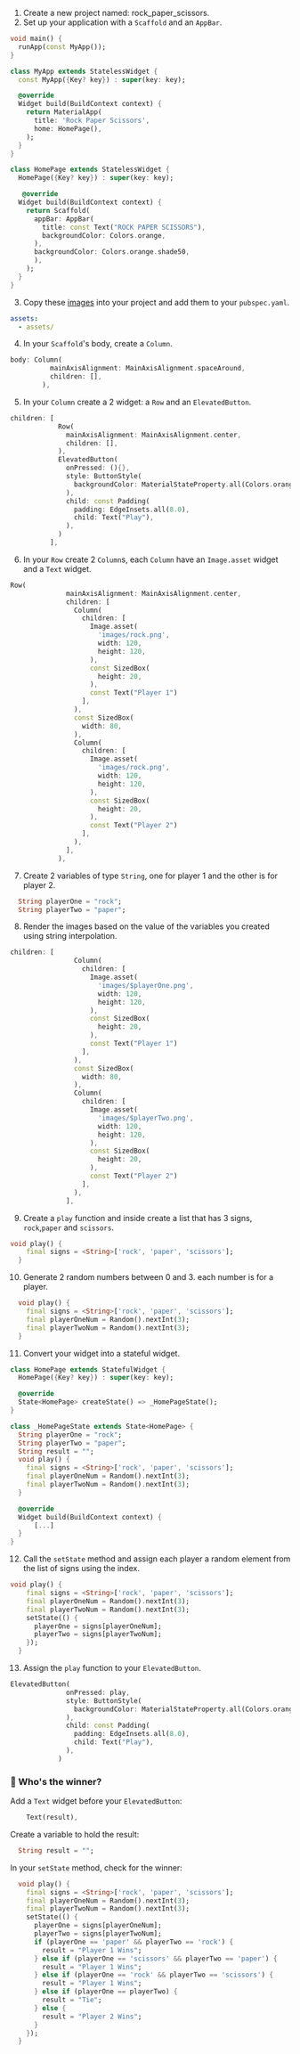 1. Create a new project named: rock_paper_scissors.
2. Set up your application with a `Scaffold` and an `AppBar`.

```dart
void main() {
  runApp(const MyApp());
}

class MyApp extends StatelessWidget {
  const MyApp({Key? key}) : super(key: key);

  @override
  Widget build(BuildContext context) {
    return MaterialApp(
      title: 'Rock Paper Scissors',
      home: HomePage(),
    );
  }
}

class HomePage extends StatelessWidget {
  HomePage({Key? key}) : super(key: key);

   @override
  Widget build(BuildContext context) {
    return Scaffold(
      appBar: AppBar(
        title: const Text("ROCK PAPER SCISSORS"),
        backgroundColor: Colors.orange,
      ),
      backgroundColor: Colors.orange.shade50,
      ),
    );
  }
}
```

3. Copy these [images](https://github.com/JoinCODED/Task-Flutter-Rock-Paper-Scissors/tree/main/assets/images) into your project and add them to your `pubspec.yaml`.

```yaml
assets:
  - assets/
```

4. In your `Scaffold`'s body, create a `Column`.

```dart
body: Column(
          mainAxisAlignment: MainAxisAlignment.spaceAround,
          children: [],
        ),
```

5. In your `Column` create a 2 widget: a `Row` and an `ElevatedButton`.

```dart
children: [
            Row(
              mainAxisAlignment: MainAxisAlignment.center,
              children: [],
            ),
            ElevatedButton(
              onPressed: (){},
              style: ButtonStyle(
                backgroundColor: MaterialStateProperty.all(Colors.orange),
              ),
              child: const Padding(
                padding: EdgeInsets.all(8.0),
                child: Text("Play"),
              ),
            )
          ],
```

6. In your `Row` create 2 `Column`s, each `Column` have an `Image.asset` widget and a `Text` widget.

```dart
Row(
              mainAxisAlignment: MainAxisAlignment.center,
              children: [
                Column(
                  children: [
                    Image.asset(
                      'images/rock.png',
                      width: 120,
                      height: 120,
                    ),
                    const SizedBox(
                      height: 20,
                    ),
                    const Text("Player 1")
                  ],
                ),
                const SizedBox(
                  width: 80,
                ),
                Column(
                  children: [
                    Image.asset(
                      'images/rock.png',
                      width: 120,
                      height: 120,
                    ),
                    const SizedBox(
                      height: 20,
                    ),
                    const Text("Player 2")
                  ],
                ),
              ],
            ),
```

7. Create 2 variables of type `String`, one for player 1 and the other is for player 2.

```dart
  String playerOne = "rock";
  String playerTwo = "paper";
```

8. Render the images based on the value of the variables you created using string interpolation.

```dart
children: [
                Column(
                  children: [
                    Image.asset(
                      'images/$playerOne.png',
                      width: 120,
                      height: 120,
                    ),
                    const SizedBox(
                      height: 20,
                    ),
                    const Text("Player 1")
                  ],
                ),
                const SizedBox(
                  width: 80,
                ),
                Column(
                  children: [
                    Image.asset(
                      'images/$playerTwo.png',
                      width: 120,
                      height: 120,
                    ),
                    const SizedBox(
                      height: 20,
                    ),
                    const Text("Player 2")
                  ],
                ),
              ],
```

9.  Create a `play` function and inside create a list that has 3 signs, `rock`,`paper` and `scissors`.

```dart
void play() {
    final signs = <String>['rock', 'paper', 'scissors'];
  }
```

10. Generate 2 random numbers between 0 and 3. each number is for a player.

```dart
  void play() {
    final signs = <String>['rock', 'paper', 'scissors'];
    final playerOneNum = Random().nextInt(3);
    final playerTwoNum = Random().nextInt(3);
  }
```

11. Convert your widget into a stateful widget.

```dart
class HomePage extends StatefulWidget {
  HomePage({Key? key}) : super(key: key);

  @override
  State<HomePage> createState() => _HomePageState();
}

class _HomePageState extends State<HomePage> {
  String playerOne = "rock";
  String playerTwo = "paper";
  String result = "";
  void play() {
    final signs = <String>['rock', 'paper', 'scissors'];
    final playerOneNum = Random().nextInt(3);
    final playerTwoNum = Random().nextInt(3);
  }

  @override
  Widget build(BuildContext context) {
      [...]
  }
}
```

12. Call the `setState` method and assign each player a random element from the list of signs using the index.

```dart
void play() {
    final signs = <String>['rock', 'paper', 'scissors'];
    final playerOneNum = Random().nextInt(3);
    final playerTwoNum = Random().nextInt(3);
    setState(() {
      playerOne = signs[playerOneNum];
      playerTwo = signs[playerTwoNum];
    });
  }
```

13. Assign the `play` function to your `ElevatedButton`.

```dart
ElevatedButton(
              onPressed: play,
              style: ButtonStyle(
                backgroundColor: MaterialStateProperty.all(Colors.orange),
              ),
              child: const Padding(
                padding: EdgeInsets.all(8.0),
                child: Text("Play"),
              ),
            )
```

### 🍋 Who's the winner?

Add a `Text` widget before your `ElevatedButton`:

```dart
    Text(result),
```

Create a variable to hold the result:

```dart
  String result = "";
```

In your `setState` method, check for the winner:

```dart
  void play() {
    final signs = <String>['rock', 'paper', 'scissors'];
    final playerOneNum = Random().nextInt(3);
    final playerTwoNum = Random().nextInt(3);
    setState(() {
      playerOne = signs[playerOneNum];
      playerTwo = signs[playerTwoNum];
      if (playerOne == 'paper' && playerTwo == 'rock') {
        result = "Player 1 Wins";
      } else if (playerOne == 'scissors' && playerTwo == 'paper') {
        result = "Player 1 Wins";
      } else if (playerOne == 'rock' && playerTwo == 'scissors') {
        result = "Player 1 Wins";
      } else if (playerOne == playerTwo) {
        result = "Tie";
      } else {
        result = "Player 2 Wins";
      }
    });
  }
```
